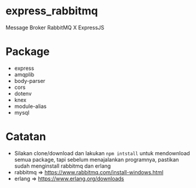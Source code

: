 # express_rabbitmq
 Message Broker RabbitMQ X ExpressJS
# Package
 - express
 - amqplib
 - body-parser
 - cors
 - dotenv
 - knex
 - module-alias
 - mysql
# Catatan
 - Silakan clone/download dan lakukan ```npm intstall``` untuk mendownload semua package, tapi sebelum menajalankan programnya, pastikan sudah menginstall rabbitmq dan erlang
 - rabbitmq => https://www.rabbitmq.com/install-windows.html
 - erlang => https://www.erlang.org/downloads
